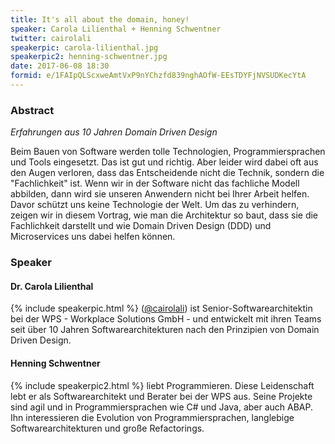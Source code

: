 ```yaml
---
title: It's all about the domain, honey!
speaker: Carola Lilienthal + Henning Schwentner
twitter: cairolali
speakerpic: carola-lilienthal.jpg
speakerpic2: henning-schwentner.jpg
date: 2017-06-08 18:30
formid: e/1FAIpQLScxweAmtVxP9nYChzfd839nghAOfW-EEsTDYFjNVSUDKecYtA
---
```


### Abstract

_Erfahrungen aus 10 Jahren Domain Driven Design_

Beim Bauen von Software werden tolle Technologien, Programmiersprachen
und Tools eingesetzt. Das ist gut und richtig. Aber leider wird dabei
oft aus den Augen verloren, dass das Entscheidende nicht die Technik,
sondern die "Fachlichkeit" ist. Wenn wir in der Software nicht das
fachliche Modell abbilden, dann wird sie unseren Anwendern nicht bei
Ihrer Arbeit helfen. Davor schützt uns keine Technologie der Welt. Um
das zu verhindern, zeigen wir in diesem Vortrag, wie man die
Architektur so baut, dass sie die Fachlichkeit darstellt und wie
Domain Driven Design (DDD) und Microservices uns dabei helfen können.

### Speaker

#### Dr. Carola Lilienthal

{% include speakerpic.html %}
([@cairolali](https://twitter.com/cairolali)) ist
Senior-Softwarearchitektin bei der WPS - Workplace Solutions GmbH -
und entwickelt mit ihren Teams seit über 10 Jahren
Softwarearchitekturen nach den Prinzipien von Domain Driven Design.


#### Henning Schwentner

{% include speakerpic2.html %} liebt Programmieren. Diese Leidenschaft
lebt er als Softwarearchitekt und Berater bei der WPS aus. Seine
Projekte sind agil und in Programmiersprachen wie C# und Java, aber
auch ABAP. Ihn interessieren die Evolution von Programmiersprachen,
langlebige Softwarearchitekturen und große Refactorings.
